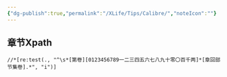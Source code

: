 ```yaml
---
{"dg-publish":true,"permalink":"/XLife/Tips/Calibre/","noteIcon":""}
---
```


## 章节Xpath
```
//*[re:test(., "^\s*[第卷][0123456789一二三四五六七八九十零〇百千两]*[章回部节集卷].*", "i")]
```
